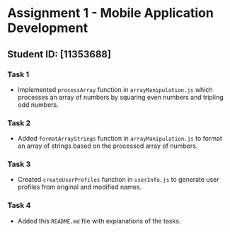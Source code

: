 # Assignment 1 - Mobile Application Development

## Student ID: [11353688]

### Task 1
- Implemented `processArray` function in `arrayManipulation.js` which processes an array of numbers by squaring even numbers and tripling odd numbers.

### Task 2
- Added `formatArrayStrings` function in `arrayManipulation.js` to format an array of strings based on the processed array of numbers.

### Task 3
- Created `createUserProfiles` function in `userInfo.js` to generate user profiles from original and modified names.

### Task 4
- Added this `README.md` file with explanations of the tasks.
